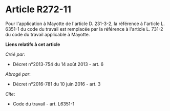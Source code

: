 # Article R272-11

Pour l'application à Mayotte de l'article D. 231-3-2, la référence à l'article L. 6351-1 du code du travail est remplacée par
la référence à l'article L. 731-2 du code du travail applicable à Mayotte.

**Liens relatifs à cet article**

_Créé par_:

  - Décret n°2013-754 du 14 août 2013 - art. 6

_Abrogé par_:

  - Décret n°2016-781 du 10 juin 2016 - art. 3

_Cite_:

  - Code du travail - art. L6351-1
